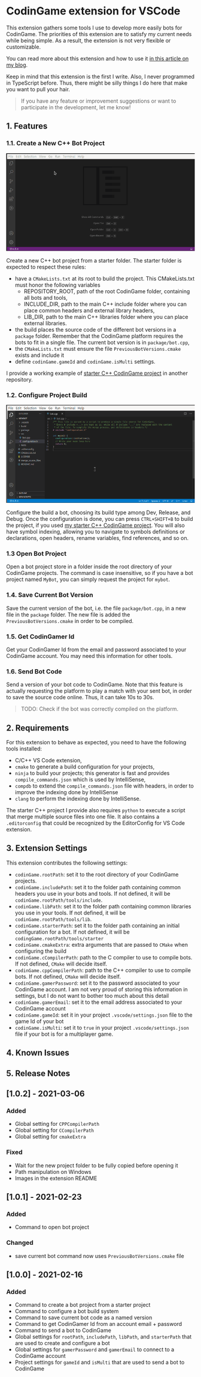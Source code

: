 # CodinGame extension for VSCode

This extension gathers some tools I use to develop more easily bots for CodinGame. The priorities of this extension are to satisfy my current needs while being simple. As a result, the extension is not very flexible or customizable.

You can read more about this extension and how to use it [in this article on my blog](https://virtual-atom.com/codingame/tooling/).

Keep in mind that this extension is the first I write. Also, I never programmed in TypeScript before. Thus, there might be silly things I do here that make you want to pull your hair.

> If you have any feature or improvement suggestions or want to participate in the development, let me know!
## 1. Features

### 1.1. Create a New C++ Bot Project

![Create New Bot Command](data/create_new_bot.gif)

Create a new C++ bot project from a starter folder. The starter folder is expected to respect these rules:
- have a `CMakeLists.txt` at its root to build the project. This CMakeLists.txt must honor the following variables
  - REPOSITORY_ROOT, path of the root CodinGame folder, containing all bots and tools,
  - INCLUDE_DIR, path to the main C++ include folder where you can place common headers and external library headers,
  - LIB_DIR, path to the main C++ libraries folder where you can place external libraries.
- the build places the source code of the different bot versions in a `package` folder. Remember that the CodinGame platform requires the bots to fit in a single file. The current bot version is in `package/bot.cpp`,
- the `CMakeLists.txt` must ensure the file `PreviousBotVersions.cmake` exists and include it
- define `codinGame.gameId` and `codinGame.isMulti` settings.

I provide a working example of [starter C++ CodinGame project](https://github.com/tdelame/codingame_starter) in another repository.

### 1.2. Configure Project Build

![Configure Bot Command](data/configure_bot.gif)

Configure the build a bot, choosing its build type among Dev, Release, and Debug. Once the configuration is done, you can press `CTRL+SHIFT+B` to build the project, if you used [my starter C++ CodinGame project](https://github.com/tdelame/codingame_starter). You will also have symbol indexing, allowing you to navigate to symbols definitions or declarations, open headers, rename variables, find references, and so on.

### 1.3 Open Bot Project

Open a bot project store in a folder inside the root directory of your CodinGame projects. The command is case insensitive, so if you have a bot project named `MyBot`, you can simply request the project for `mybot`.
### 1.4. Save Current Bot Version

Save the current version of the bot, i.e. the file `package/bot.cpp`, in a new file in the `package` folder. The new file is added the `PreviousBotVersions.cmake` in order to be compiled.

### 1.5. Get CodinGamer Id

Get your CodinGamer Id from the email and password associated to your CodinGame account. You may need this information for other tools.

### 1.6. Send Bot Code

Send a version of your bot code to CodinGame. Note that this feature is actually requesting the platform to play a match with your sent bot, in order to save the source code online. Thus, it can take 10s to 30s.

>TODO: Check if the bot was correctly compiled on the platform.

## 2. Requirements

For this extension to behave as expected, you need to have the following tools installed:
- C/C++ VS Code extension,
- `cmake` to generate a build configuration for your projects,
- `ninja` to build your projects; this generator is fast and provides `compile_commands.json` which is used by IntelliSense,
- `compdb` to extend the `compile_commands.json` file with headers, in order to improve the indexing done by IntelliSense
- `clang` to perform the indexing done by IntelliSense.

The starter C++ project I provide also requires `python` to execute a script that merge multiple source files into one file. It also contains a `.editorconfig` that could be recognized by the EditorConfig for VS Code extension.

## 3. Extension Settings

This extension contributes the following settings:

* `codinGame.rootPath`: set it to the root directory of your CodinGame projects.
* `codinGame.includePath`: set it to the folder path containing common headers you use in your bots and tools. If not defined, it will be `codinGame.rootPath/tools/include`.
* `codinGame.libPath`: set it to the folder path containing common libraries you use in your tools. If not defined, it will be `codinGame.rootPath/tools/lib`.
* `codinGame.starterPath`: set it to the folder path containing an initial configuration for a bot. If not defined, it will be `codingGame.rootPath/tools/starter`
* `codinGame.cmakeExtra`: extra arguments that are passed to `CMake` when configuring the build
* `codinGame.cCompilerPath`: path to the C compiler to use to compile bots. If not defined, `CMake` will decide itself.
* `codinGame.cppCompilerPath`: path to the C++ compiler to use to compile bots. If not defined, `CMake` will decide itself.
* `codinGame.gamerPassword`: set it to the password associated to your CodinGame account. I am not very proud of storing this information in settings, but I do not want to bother too much about this detail
* `codinGame.gamerEmail`: set it to the email address associated to your CodinGame account
* `codinGame.gameId`: set it in your project `.vscode/settings.json` file to the game Id of your bot
* `codinGame.isMulti`: set it to `true` in your project `.vscode/settings.json` file if your bot is for a multiplayer game.

## 4. Known Issues

## 5. Release Notes

## [1.0.2] - 2021-03-06

### Added
- Global setting for `CPPCompilerPath`
- Global setting for `CCompilerPath`
- Global setting for `cmakeExtra`

### Fixed
- Wait for the new project folder to be fully copied before opening it
- Path manipulation on Windows
- Images in the extension README

## [1.0.1] - 2021-02-23

### Added
- Command to open bot project

### Changed
- save current bot command now uses `PreviousBotVersions.cmake` file

## [1.0.0] - 2021-02-16

### Added
- Command to create a bot project from a starter project
- Command to configure a bot build system
- Command to save current bot code as a named version
- Command to get CodinGamer Id from an account email + password
- Command to send a bot to CodinGame
- Global settings for `rootPath`, `includePath`, `libPath`, and `starterPath` that are used to create and configure a bot
- Global settings for `gamerPassword` and `gamerEmail` to connect to a CodinGame account
- Project settings for `gameId` and `isMulti` that are used to send a bot to CodinGame
